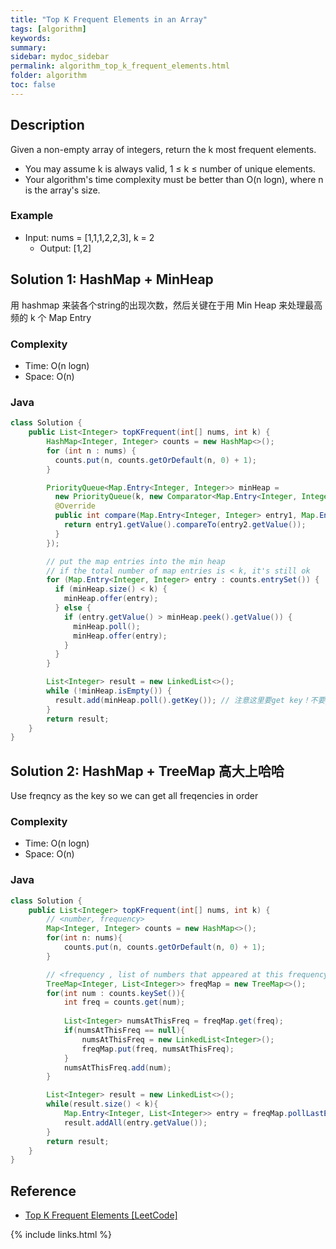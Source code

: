 ```yaml
---
title: "Top K Frequent Elements in an Array"
tags: [algorithm]
keywords:
summary:
sidebar: mydoc_sidebar
permalink: algorithm_top_k_frequent_elements.html
folder: algorithm
toc: false
---
```


## Description
Given a non-empty array of integers, return the k most frequent elements.
* You may assume k is always valid, 1 ≤ k ≤ number of unique elements.
* Your algorithm's time complexity must be better than O(n logn), where n is the array's size.

### Example
* Input: nums = [1,1,1,2,2,3], k = 2
  * Output: [1,2]

## Solution 1: HashMap + MinHeap
用 hashmap 来装各个string的出现次数，然后关键在于用 Min Heap 来处理最高频的 k 个 Map Entry

### Complexity
* Time: O(n logn)
* Space: O(n)

### Java
```java
class Solution {
    public List<Integer> topKFrequent(int[] nums, int k) {
        HashMap<Integer, Integer> counts = new HashMap<>();
        for (int n : nums) {
          counts.put(n, counts.getOrDefault(n, 0) + 1);
        }

        PriorityQueue<Map.Entry<Integer, Integer>> minHeap = 
          new PriorityQueue(k, new Comparator<Map.Entry<Integer, Integer>>() {
          @Override
          public int compare(Map.Entry<Integer, Integer> entry1, Map.Entry<Integer, Integer> entry2) {
            return entry1.getValue().compareTo(entry2.getValue());
          }
        });

        // put the map entries into the min heap
        // if the total number of map entries is < k, it's still ok
        for (Map.Entry<Integer, Integer> entry : counts.entrySet()) {
          if (minHeap.size() < k) {
            minHeap.offer(entry);
          } else {
            if (entry.getValue() > minHeap.peek().getValue()) {
              minHeap.poll();
              minHeap.offer(entry);
            }
          }
        }

        List<Integer> result = new LinkedList<>();
        while (!minHeap.isEmpty()) {
          result.add(minHeap.poll().getKey()); // 注意这里要get key！不要getValue
        }
        return result;
    }
}
```

## Solution 2: HashMap + TreeMap 高大上哈哈
Use freqncy as the key so we can get all freqencies in order

### Complexity
* Time: O(n logn)
* Space: O(n)

### Java
```java
class Solution {
    public List<Integer> topKFrequent(int[] nums, int k) {
        // <number, frequency>
        Map<Integer, Integer> counts = new HashMap<>();
        for(int n: nums){
            counts.put(n, counts.getOrDefault(n, 0) + 1);
        }

        // <frequency , list of numbers that appeared at this frequency>
        TreeMap<Integer, List<Integer>> freqMap = new TreeMap<>();
        for(int num : counts.keySet()){
            int freq = counts.get(num);
        
            List<Integer> numsAtThisFreq = freqMap.get(freq);
            if(numsAtThisFreq == null){
                numsAtThisFreq = new LinkedList<Integer>();
                freqMap.put(freq, numsAtThisFreq);
            }
            numsAtThisFreq.add(num);
        }

        List<Integer> result = new LinkedList<>();
        while(result.size() < k){
            Map.Entry<Integer, List<Integer>> entry = freqMap.pollLastEntry();
            result.addAll(entry.getValue());
        }
        return result;
    }
}
```

## Reference
* [Top K Frequent Elements [LeetCode]](https://leetcode.com/problems/top-k-frequent-elements/description/)

{% include links.html %}
